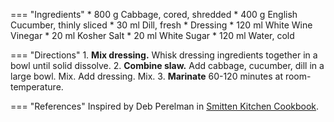 === "Ingredients"
    * 800 g Cabbage, cored, shredded
    * 400 g English Cucumber, thinly sliced
    * 30 ml Dill, fresh
    * Dressing
        * 120 ml White Wine Vinegar
        * 20 ml Kosher Salt
        * 20 ml White Sugar
        * 120 ml Water, cold

=== "Directions"
    1. **Mix dressing.** Whisk dressing ingredients together in a bowl until solid dissolve.
    2. **Combine slaw.** Add cabbage, cucumber, dill in a large bowl. Mix. Add dressing. Mix.
    3. **Marinate** 60-120 minutes at room-temperature.

=== "References"
    Inspired by Deb Perelman in [Smitten Kitchen Cookbook](https://smile.amazon.com/gp/product/030759565X/).

